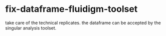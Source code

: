 # fix-dataframe-fluidigm-toolset
take care of the technical replicates. the dataframe can be accepted by the singular analysis toolset.
